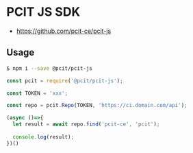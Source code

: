 # PCIT JS SDK

* https://github.com/pcit-ce/pcit-js

## Usage

```bash
$ npm i --save @pcit/pcit-js
```

```js
const pcit = require('@pcit/pcit-js');

const TOKEN = 'xxx';

const repo = pcit.Repo(TOKEN, 'https://ci.domain.com/api');

(async ()=>{
  let result = await repo.find('pcit-ce', 'pcit');
  
  console.log(result);
})()
```
